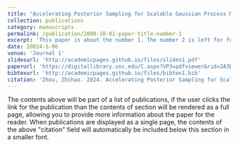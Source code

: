 ```yaml
---
title: "Accelerating Posterior Sampling for Scalable Gaussian Process Model"
collection: publications
category: manuscripts
permalink: /publication/2009-10-01-paper-title-number-1
excerpt: 'This paper is about the number 1. The number 2 is left for future work.'
date: 20024-5-06
venue: 'Journal 1'
slidesurl: 'http://academicpages.github.io/files/slides1.pdf'
paperurl: 'https://digitallibrary.usc.edu/C.aspx?VP3=pdfviewer&rid=2A3BF1MGJ56X0'
bibtexurl: 'http://academicpages.github.io/files/bibtex1.bib'
citation: 'Zhou, Zhihao. 2024. Accelerating Posterior Sampling for Scalable Gaussian Process Model: A Comparative Study of Acceleration Techniques for Solving Linear SystemsMaster’s thesis, University of Southern California. Accessed June 7, 2024.'
---
```

The contents above will be part of a list of publications, if the user clicks the link for the publication than the contents of section will be rendered as a full page, allowing you to provide more information about the paper for the reader. When publications are displayed as a single page, the contents of the above "citation" field will automatically be included below this section in a smaller font.
